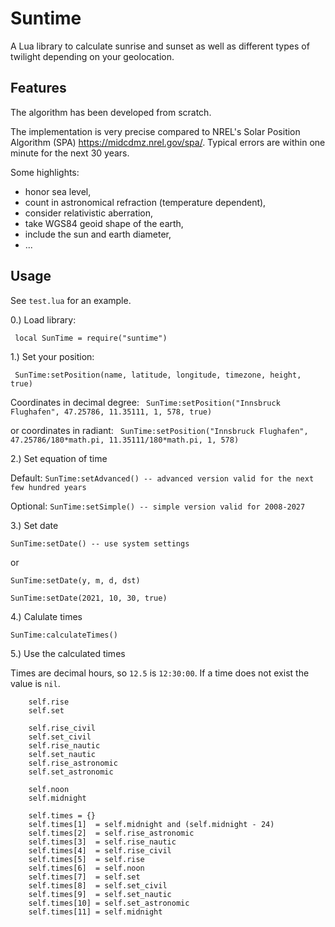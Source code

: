 # Suntime

A Lua library to calculate sunrise and sunset as well as different types of twilight depending on your geolocation.

## Features

The algorithm has been developed from scratch.

The implementation is very precise compared to NREL's Solar Position Algorithm (SPA) https://midcdmz.nrel.gov/spa/.
Typical errors are within one minute for the next 30 years.

Some highlights:
- honor sea level,
- count in astronomical refraction (temperature dependent),
- consider relativistic aberration,
- take WGS84 geoid shape of the earth,
- include the sun and earth diameter,
- ...

## Usage

See `test.lua` for an example.

0.) Load library:

` local SunTime = require("suntime")`

1.) Set your position:

` SunTime:setPosition(name, latitude, longitude, timezone, height, true)`

Coordinates in decimal degree:
` SunTime:setPosition("Innsbruck Flughafen", 47.25786, 11.35111, 1, 578, true)`


or coordinates in radiant:
` SunTime:setPosition("Innsbruck Flughafen", 47.25786/180*math.pi, 11.35111/180*math.pi, 1, 578)`


2.) Set equation of time

Default:
`SunTime:setAdvanced() -- advanced version valid for the next few hundred years`

Optional:
`SunTime:setSimple() -- simple version valid for 2008-2027`

3.) Set date

`SunTime:setDate() -- use system settings`

or

`SunTime:setDate(y, m, d, dst)`

`SunTime:setDate(2021, 10, 30, true)`

4.) Calulate times

`SunTime:calculateTimes()`

5.) Use the calculated times

Times are decimal hours, so `12.5` is `12:30:00`. If a time does not exist the value is `nil`.

```
    self.rise
    self.set 

    self.rise_civil 
    self.set_civil 
    self.rise_nautic
    self.set_nautic 
    self.rise_astronomic 
    self.set_astronomic

    self.noon 
    self.midnight

    self.times = {}
    self.times[1]  = self.midnight and (self.midnight - 24)
    self.times[2]  = self.rise_astronomic
    self.times[3]  = self.rise_nautic
    self.times[4]  = self.rise_civil
    self.times[5]  = self.rise
    self.times[6]  = self.noon
    self.times[7]  = self.set
    self.times[8]  = self.set_civil
    self.times[9]  = self.set_nautic
    self.times[10] = self.set_astronomic
    self.times[11] = self.midnight
```
